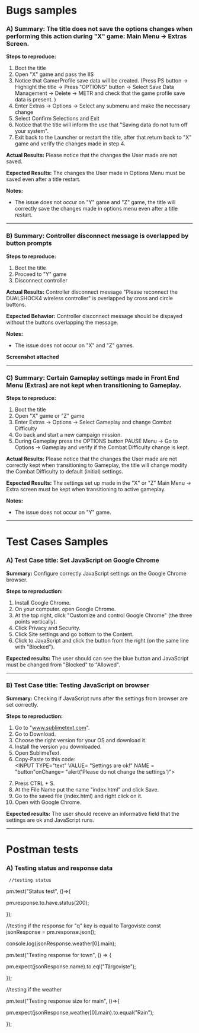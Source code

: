 # Bugs samples

### A) **Summary**: The title does not save the options changes when performing this action during "X" game: Main Menu -> Extras Screen.

**Steps to reproduce:**
1. Boot the title 
2. Open "X" game  and pass the IIS
3. Notice that GamerProfile save data will be created. (Press PS button -> Highlight the title -> Press "OPTIONS" button -> Select Save Data Management -> Delete -> METR and check that the game profile save data is present. )
4. Enter Extras -> Options -> Select any submenu and make the necessary change
5. Select Confirm Selections and Exit
6. Notice that the title will inform the use that "Saving data do not turn off your system".
7. Exit back to the Launcher or restart the title, after that return back to "X" game and verify the changes made in step 4.

**Actual Results:** Please notice that the changes the User made are not saved.

**Expected Results:** The changes the User made in Options Menu must be saved even after a title restart.

**Notes:**
 - The issue does not occur on "Y" game and "Z" game, the title will correctly save the changes made in options menu even after a title restart.

---

### B) **Summary:** Controller disconnect message is overlapped by button prompts

**Steps to reproduce:**
1. Boot the title
2. Proceed to "Y" game
3. Disconnect controller

**Actual Results:**
Controller disconnect message "Please reconnect the DUALSHOCK4 wireless controller"  is overlapped by cross and circle buttons. 

**Expected Behavior:**
Controller disconnect message should be dispayed without the buttons overlapping the message.

**Notes:**
- The issue does not occur on "X" and "Z" games.

**Screenshot attached**

---

### C) **Summary:** Certain Gameplay settings made in Front End Menu (Extras) are not kept when transitioning to Gameplay.

**Steps to reproduce:**
1. Boot the title 
2. Open "X" game or "Z" game
3. Enter Extras -> Options -> Select Gameplay and change Combat Difficulty
4. Go back and start a new campaign mission.
5. During Gameplay press the OPTIONS button PAUSE Menu -> Go to Options -> Gameplay and verify if the Combat Difficulty change is kept.

**Actual Results:** 
Please notice that the changes the User made are not correctly kept when transitioning to Gameplay, the title will change  modify the Combat Difficulty to default (initial) settings.

**Expected Results:**
The settings set up made in the "X" or "Z" Main Menu -> Extra screen must be kept when transitioning to active gameplay.

**Notes:**
 - The issue does not occur on "Y" game.

---

# Test Cases Samples

### A) **Test Case title:** Set JavaScript on Google Chrome

**Summary:** Configure correctly JavaScript settings on the  Google Chrome browser.

**Steps to reproduction:**
 1. Install Google Chrome.
 2. On your computer. open Google Chrome.
 3. At the top right, click "Customize and control Google Chrome" (the three points vertically).
 4. Click Privacy and Security.
 5. Click Site settings and go bottom to the Content.
 6. Click to JavaScript and click the button from the right (on the same line with "Blocked").

**Expected results:**
The user should can see the blue button and JavaScript must be changed from "Blocked" to "Allowed".

---

### B) **Test Case title:** Testing JavaScript on browser

**Summary:** Checking if JavaScript runs after the settings from browser are set correctly.

**Steps to reproduction:**
 1. Go to "www.sublimetext.com".
 2. Go to Download.
 3. Choose the right version for your OS and download it.
 4. Install the version you downloaded.
 5. Open SublimeText.
 6. Copy-Paste to this code:<FORM><INPUT TYPE="text" VALUE= "Settings are ok!" NAME = "button"onChange= "alert('Please do not change the settings')"></FORM>
 7. Press CTRL + S.
 8. At the File Name put the name "index.html" and click Save.
 9. Go to the saved file (index.html) and right click on it. 
10. Open with Google Chrome.

**Expected results:**
The user should receive an informative field that the settings are ok and JavaScript runs.

---

# Postman tests

### A) Testing status and response data

     //testing status
pm.test("Status test", ()=>{

pm.response.to.have.status(200);

});

//testing if the response for "q" key is equal to Targoviste
const jsonResponse = pm.response.json();

console.log(jsonResponse.weather[0].main);

pm.test("Testing response for town", () => {

pm.expect(jsonResponse.name).to.eql("Târgoviște");

});

//testing if the weather

pm.test("Testing response size for main", ()=>{

pm.expect(jsonResponse.weather[0].main).to.equal("Rain");

});
